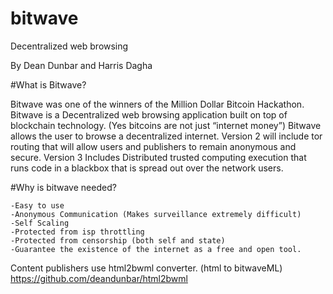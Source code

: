 # bitwave
Decentralized web browsing

By Dean Dunbar and Harris Dagha



#What is Bitwave?

Bitwave was one of the winners of the Million Dollar Bitcoin Hackathon. Bitwave is a Decentralized web browsing application built on top of blockchain technology. (Yes bitcoins are not just “internet money”) Bitwave allows the user to browse a decentralized internet. Version 2 will include tor routing that will allow users and publishers to remain anonymous and secure. Version 3 Includes Distributed trusted computing execution that runs code in a blackbox that is spread out over the network users. 

#Why is bitwave needed?


	-Easy to use
	-Anonymous Communication (Makes surveillance extremely difficult)
	-Self Scaling 
	-Protected from isp throttling 
	-Protected from censorship (both self and state)
	-Guarantee the existence of the internet as a free and open tool. 



Content publishers use html2bwml converter. (html to bitwaveML)
https://github.com/deandunbar/html2bwml
